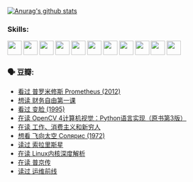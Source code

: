 
[![Anurag's github stats](https://github-readme-stats.vercel.app/api?username=w940853815)](https://github.com/anuraghazra/github-readme-stats)

### Skills:

<code><img height="32" src="https://cdn.jsdelivr.net/npm/simple-icons@v5/icons/python.svg"></code>
<code><img height="32" src="https://cdn.jsdelivr.net/npm/simple-icons@v5/icons/javascript.svg"></code>
<code><img height="32" src="https://cdn.jsdelivr.net/npm/simple-icons@v5/icons/django.svg"></code>
<code><img height="32" src="https://cdn.jsdelivr.net/npm/simple-icons@v5/icons/flask.svg"></code>
<code><img height="32" src="https://cdn.jsdelivr.net/npm/simple-icons@v5/icons/vuetify.svg"></code>
<code><img height="32" src="https://cdn.jsdelivr.net/npm/simple-icons@v5/icons/git.svg"></code>
<code><img height="32" src="https://cdn.jsdelivr.net/npm/simple-icons@v5/icons/docker.svg"></code>
<code><img height="32" src="https://cdn.jsdelivr.net/npm/simple-icons@v5/icons/postgresql.svg"></code>
<code><img height="32" src="https://cdn.jsdelivr.net/npm/simple-icons@v5/icons/elasticsearch.svg"></code>
<code><img height="32" src="https://cdn.jsdelivr.net/npm/simple-icons@v5/icons/macos.svg"></code>
<code><img height="32" src="https://cdn.jsdelivr.net/npm/simple-icons@v5/icons/linux.svg"></code>

### 🗣 豆瓣:

<!-- DOUBAN-ACTIVITIES:START -->
- [看过 普罗米修斯 Prometheus‎ (2012)](https://www.douban.com/people/136069238/status/3795487470/?_i=47433524)
- [想读 财务自由第一课](https://www.douban.com/people/136069238/status/3794955007/?_i=47433524)
- [看过 变脸‎ (1995)](https://www.douban.com/people/136069238/status/3794210254/?_i=47433524)
- [在读 OpenCV 4计算机视觉：Python语言实现（原书第3版）](https://www.douban.com/people/136069238/status/3794059733/?_i=47433524)
- [在读 工作、消费主义和新穷人](https://www.douban.com/people/136069238/status/3793862963/?_i=47433524)
- [想看 飞向太空 Солярис‎ (1972)](https://www.douban.com/people/136069238/status/3792219567/?_i=47433524)
- [读过 索拉里斯星](https://www.douban.com/people/136069238/status/3792213928/?_i=47433524)
- [在读 Linux内核深度解析](https://www.douban.com/people/136069238/status/3790997133/?_i=47433524)
- [在读 普京传](https://www.douban.com/people/136069238/status/3786411478/?_i=47433524)
- [读过 运维前线](https://www.douban.com/people/136069238/status/3786410747/?_i=47433524)
<!-- DOUBAN-ACTIVITIES:END -->
<!--
**w940853815/w940853815** is a ✨ _special_ ✨ repository because its `README.md` (this file) appears on your GitHub profile.

Here are some ideas to get you started:

- 🔭 I’m currently working on ...
- 🌱 I’m currently learning ...
- 👯 I’m looking to collaborate on ...
- 🤔 I’m looking for help with ...
- 💬 Ask me about ...
- 📫 How to reach me: ...
- 😄 Pronouns: ...
- ⚡ Fun fact: ...
-->
